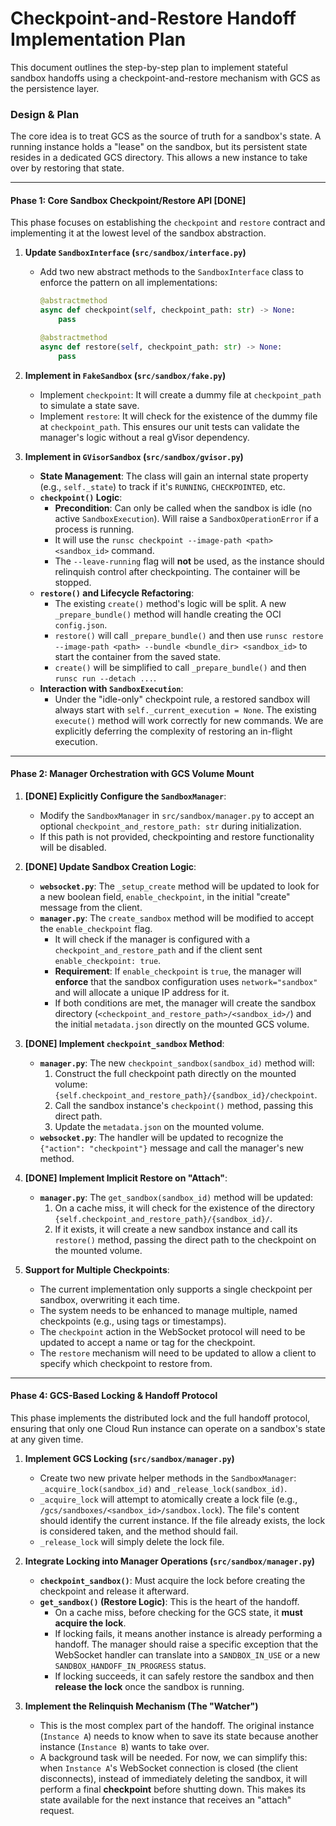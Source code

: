# Checkpoint-and-Restore Handoff Implementation Plan

This document outlines the step-by-step plan to implement stateful sandbox handoffs using a checkpoint-and-restore mechanism with GCS as the persistence layer.

### **Design & Plan**

The core idea is to treat GCS as the source of truth for a sandbox's state. A running instance holds a "lease" on the sandbox, but its persistent state resides in a dedicated GCS directory. This allows a new instance to take over by restoring that state.

---

#### **Phase 1: Core Sandbox Checkpoint/Restore API [DONE]**

This phase focuses on establishing the `checkpoint` and `restore` contract and implementing it at the lowest level of the sandbox abstraction.

1.  **Update `SandboxInterface` (`src/sandbox/interface.py`)**
    *   Add two new abstract methods to the `SandboxInterface` class to enforce the pattern on all implementations:
        ```python
        @abstractmethod
        async def checkpoint(self, checkpoint_path: str) -> None:
            pass

        @abstractmethod
        async def restore(self, checkpoint_path: str) -> None:
            pass
        ```

2.  **Implement in `FakeSandbox` (`src/sandbox/fake.py`)**
    *   Implement `checkpoint`: It will create a dummy file at `checkpoint_path` to simulate a state save.
    *   Implement `restore`: It will check for the existence of the dummy file at `checkpoint_path`. This ensures our unit tests can validate the manager's logic without a real gVisor dependency.

3.  **Implement in `GVisorSandbox` (`src/sandbox/gvisor.py`)**
    *   **State Management**: The class will gain an internal state property (e.g., `self._state`) to track if it's `RUNNING`, `CHECKPOINTED`, etc.
    *   **`checkpoint()` Logic**:
        *   **Precondition**: Can only be called when the sandbox is idle (no active `SandboxExecution`). Will raise a `SandboxOperationError` if a process is running.
        *   It will use the `runsc checkpoint --image-path <path> <sandbox_id>` command.
        *   The `--leave-running` flag will **not** be used, as the instance should relinquish control after checkpointing. The container will be stopped.
    *   **`restore()` and Lifecycle Refactoring**:
        *   The existing `create()` method's logic will be split. A new `_prepare_bundle()` method will handle creating the OCI `config.json`.
        *   `restore()` will call `_prepare_bundle()` and then use `runsc restore --image-path <path> --bundle <bundle_dir> <sandbox_id>` to start the container from the saved state.
        *   `create()` will be simplified to call `_prepare_bundle()` and then `runsc run --detach ...`.
    *   **Interaction with `SandboxExecution`**:
        *   Under the "idle-only" checkpoint rule, a restored sandbox will always start with `self._current_execution = None`. The existing `execute()` method will work correctly for new commands. We are explicitly deferring the complexity of restoring an in-flight execution.

---

#### **Phase 2: Manager Orchestration with GCS Volume Mount**

1.  **[DONE] Explicitly Configure the `SandboxManager`**:
    *   Modify the `SandboxManager` in `src/sandbox/manager.py` to accept an optional `checkpoint_and_restore_path: str` during initialization.
    *   If this path is not provided, checkpointing and restore functionality will be disabled.

2.  **[DONE] Update Sandbox Creation Logic**:
    *   **`websocket.py`**: The `_setup_create` method will be updated to look for a new boolean field, `enable_checkpoint`, in the initial "create" message from the client.
    *   **`manager.py`**: The `create_sandbox` method will be modified to accept the `enable_checkpoint` flag.
        *   It will check if the manager is configured with a `checkpoint_and_restore_path` and if the client sent `enable_checkpoint: true`.
        *   **Requirement**: If `enable_checkpoint` is `true`, the manager will **enforce** that the sandbox configuration uses `network="sandbox"` and will allocate a unique IP address for it.
        *   If both conditions are met, the manager will create the sandbox directory (`<checkpoint_and_restore_path>/<sandbox_id>/`) and the initial `metadata.json` directly on the mounted GCS volume.

3.  **[DONE] Implement `checkpoint_sandbox` Method**:
    *   **`manager.py`**: The new `checkpoint_sandbox(sandbox_id)` method will:
        1.  Construct the full checkpoint path directly on the mounted volume: `{self.checkpoint_and_restore_path}/{sandbox_id}/checkpoint`.
        2.  Call the sandbox instance's `checkpoint()` method, passing this direct path.
        3.  Update the `metadata.json` on the mounted volume.
    *   **`websocket.py`**: The handler will be updated to recognize the `{"action": "checkpoint"}` message and call the manager's new method.

4.  **[DONE] Implement Implicit Restore on "Attach"**:
    *   **`manager.py`**: The `get_sandbox(sandbox_id)` method will be updated:
        1.  On a cache miss, it will check for the existence of the directory `{self.checkpoint_and_restore_path}/{sandbox_id}/`.
        2.  If it exists, it will create a new sandbox instance and call its `restore()` method, passing the direct path to the checkpoint on the mounted volume.

5.  **Support for Multiple Checkpoints**:
    *   The current implementation only supports a single checkpoint per sandbox, overwriting it each time.
    *   The system needs to be enhanced to manage multiple, named checkpoints (e.g., using tags or timestamps).
    *   The `checkpoint` action in the WebSocket protocol will need to be updated to accept a name or tag for the checkpoint.
    *   The `restore` mechanism will need to be updated to allow a client to specify which checkpoint to restore from.

---

#### **Phase 4: GCS-Based Locking & Handoff Protocol**

This phase implements the distributed lock and the full handoff protocol, ensuring that only one Cloud Run instance can operate on a sandbox's state at any given time.

1.  **Implement GCS Locking (`src/sandbox/manager.py`)**
    *   Create two new private helper methods in the `SandboxManager`: `_acquire_lock(sandbox_id)` and `_release_lock(sandbox_id)`.
    *   `_acquire_lock` will attempt to atomically create a lock file (e.g., `/gcs/sandboxes/<sandbox_id>/sandbox.lock`). The file's content should identify the current instance. If the file already exists, the lock is considered taken, and the method should fail.
    *   `_release_lock` will simply delete the lock file.

2.  **Integrate Locking into Manager Operations (`src/sandbox/manager.py`)**
    *   **`checkpoint_sandbox()`**: Must acquire the lock before creating the checkpoint and release it afterward.
    *   **`get_sandbox()` (Restore Logic)**: This is the heart of the handoff.
        *   On a cache miss, before checking for the GCS state, it **must acquire the lock**.
        *   If locking fails, it means another instance is already performing a handoff. The manager should raise a specific exception that the WebSocket handler can translate into a `SANDBOX_IN_USE` or a new `SANDBOX_HANDOFF_IN_PROGRESS` status.
        *   If locking succeeds, it can safely restore the sandbox and then **release the lock** once the sandbox is running.

3.  **Implement the Relinquish Mechanism (The "Watcher")**
    *   This is the most complex part of the handoff. The original instance (`Instance A`) needs to know when to save its state because another instance (`Instance B`) wants to take over.
    *   A background task will be needed. For now, we can simplify this: when `Instance A`'s WebSocket connection is closed (the client disconnects), instead of immediately deleting the sandbox, it will perform a final **checkpoint** before shutting down. This makes its state available for the next instance that receives an "attach" request.
